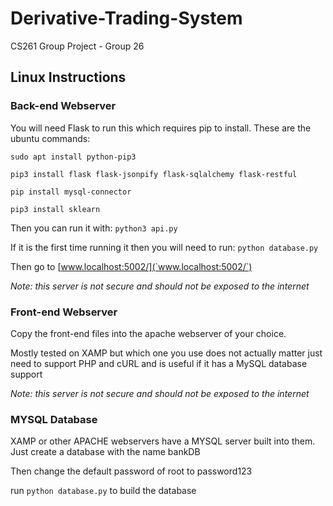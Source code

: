 # Derivative-Trading-System
CS261 Group Project - Group 26

## Linux Instructions
### Back-end Webserver
You will need Flask to run this which requires pip to install. These are the ubuntu commands:

`sudo apt install python-pip3`

`pip3 install flask flask-jsonpify flask-sqlalchemy flask-restful`

`pip install mysql-connector`

`pip3 install sklearn`

Then you can run it with:
`python3 api.py`

If it is the first time running it then you will need to run:
`python database.py`

Then go to
[www.localhost:5002/](`www.localhost:5002/`)

*Note: this server is not secure and should not be exposed to the internet*

### Front-end Webserver
Copy the front-end files into the apache webserver of your choice.

Mostly tested on XAMP but which one you use does not actually matter just need to support PHP and cURL and is useful if it has a MySQL database support

*Note: this server is not secure and should not be exposed to the internet*

### MYSQL Database
XAMP or other APACHE webservers have a MYSQL server built into them.
Just create a database with the name bankDB

Then change the default password of root to password123

run `python database.py` to build the database
